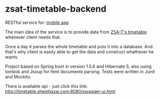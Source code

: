 # zsat-timetable-backend

RESTful service for: <a href="https://play.google.com/store/apps/details?id=shemhazai.github.com.timetable&hl=pl">mobile app</a>

The main idea of the service is to provide data from <a href="http://szkola.zsat.linuxpl.eu/planlekcji/index.html"> ZSA-T's timetable </a> whenever client needs that.

Once a day it parses the whole timetable and puts it into a database. And that's why client is easily able to get the data and construct whathever he wants.

Project based on Spring boot in version 1.5.6 and Hibernate 5, also using lombok and Jsoup for html documents parsing. Tests were written in Junit and Mockito.

There is available api - just click this link: http://timetable.shemhazai.com:8080/swagger-ui.html

